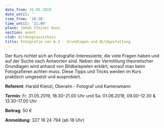 ```yaml
---
date_from: 31.05.2019
date_until: ''
time_from: '18:30'
time_until: '21:00'
place: Jakob Steiner Haus
section: event
club: Bildungsausschuss
title: Fotografie von A-Z · Grundlagen und Bildgestaltung
---
```

Der Kurs richtet sich an Fotografie-Interessierte, die viele Fragen haben und auf der Suche nach Antworten sind. Neben der Vermittlung theoretischer Grundlagen wird anhand von Bildbeispielen erklärt, worauf man beim Fotografieren achten muss. Diese Tipps und Tricks werden im Kurs praktisch umgesetzt und ausprobiert.



**Referent**: Harald Kienzl, Oberalm - Fotograf und Kameramann

**Termin**: Fr. 31.05.2019, 18.30–21.00 Uhr und Sa. 01.06.2019, 09.00–12.30 & 13.30–17.00 Uhr

**Beitrag**: 50 €

**Anmeldung**: 327 16 24 794 (ab 18 Uhr)
